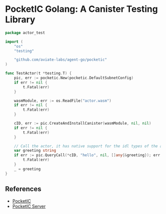 # PocketIC Golang: A Canister Testing Library

```go
package actor_test

import (
	"os"
	"testing"

	"github.com/aviate-labs/agent-go/pocketic"
)

func TestActor(t *testing.T) {
	pic, err := pocketic.New(pocketic.DefaultSubnetConfig)
	if err != nil {
		t.Fatal(err)
	}

	wasmModule, err := os.ReadFile("actor.wasm")
	if err != nil {
		t.Fatal(err)
	}

	cID, err := pic.CreateAndInstallCanister(wasmModule, nil, nil)
	if err != nil {
		t.Fatal(err)
	}

	// Call the actor, it has native support for the idl types of the agent-go library.
	var greeting string
	if err := pic.QueryCall(*cID, "hello", nil, []any{&greeting}); err != nil {
		t.Fatal(err)
	}
	_ = greeting
}

```

## References

- [PocketIC](https://github.com/dfinity/pocketic)
- [PocketIC Server](https://github.com/dfinity/ic/tree/master/rs/pocket_ic_server)
